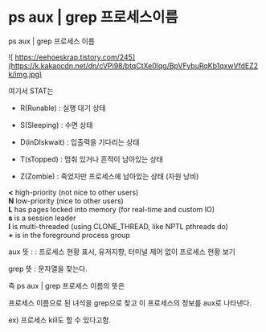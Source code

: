 # ps aux \| grep 프로세스이름

ps aux \| grep 프로세스 이름

![ https://eehoeskrap.tistory.com/245](https://k.kakaocdn.net/dn/cVPi98/btqCtXe0lqg/BpVFybuRqKb1qxwVfdEZ2k/img.jpg)

여기서 STAT는 

- R\(Runable\) : 실행 대기 상태

- S\(Sleeping\) : 수면 상태

- D\(inDIskwait\) : 입출력을 기다리는 상태

- T\(sTopped\) : 멈춰 있거나 흔적이 남아있는 상태

- Z\(Zombie\) : 죽었지만 프로세스에 남아있는 상태 \(자원 낭비\)

 **&lt;** high-priority \(not nice to other users\)  
**N** low-priority \(nice to other users\)  
**L** has pages locked into memory \(for real-time and custom IO\)  
**s** is a session leader  
**l** is multi-threaded \(using CLONE\_THREAD, like NPTL pthreads do\)  
**+** is in the foreground process group

aux 뜻 : : 프로세스 현황 표시, 유저지향,  터미널 제어 없이 프로세스 현황 보기

grep 뜻 : 문자열을 찾는다.

즉 ps aux \| grep 프로세스 이름의 뜻은

프로세스 이름으로 된 녀석을 grep으로 찾고 이 프로세스의 정보를 aux로 나타낸다.

ex\) 프로세스 kill도 할 수 있다고함.

